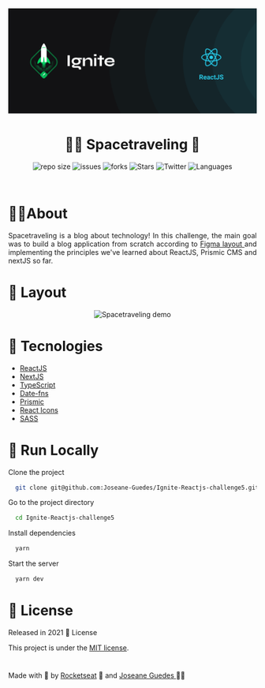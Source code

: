 <h1 align="center">  <img src="./.github/ignite.png" width="800px" alt="Home page"> </h1>

<h1 align="center">  👩‍🚀 Spacetraveling 🌌 </h1>

<p align="center">
   <img alt="repo size" src="https://img.shields.io/github/repo-size/Joseane-Guedes/Ignite-Reactjs-challenge5" />
    <img alt="issues" src="https://img.shields.io/github/issues/Joseane-Guedes/Ignite-Reactjs-challenge5" />
  <img alt="forks" src="https://img.shields.io/github/forks/Joseane-Guedes/Ignite-Reactjs-challenge5"/>
  <img alt="Stars" src="https://img.shields.io/github/stars/Joseane-Guedes/Ignite-Reactjs-challenge5" />
  <img alt="Twitter" src="https://img.shields.io/twitter/follow/JoseaneGuedes8?style=social">
  <img alt="Languages" src="https://img.shields.io/github/languages/count/Joseane-Guedes/Ignite-Reactjs-challenge5">
</p>

<br>

# 👩‍💻About
<p align="justify">Spacetraveling is a blog about technology! In this challenge, the main goal was to build a blog application from scratch according to <a href="https://www.figma.com/file/ngsimuDBUVT2yY1uG0ptCw/Desafios-M%C3%B3dulo-3-ReactJS-(Copy)/" target="_blank" >Figma layout </a> and implementing the principles we've learned about  ReactJS, Prismic CMS and nextJS so far.</p>

# :art: Layout

<div align="center">
  <p align="center">
    <img src="./.github/spacetraveling.gif" alt="Spacetraveling demo">
  </p>

</div>

# :rocket: Tecnologies
- [ReactJS](https://reactjs.org/)
- [NextJS](https://nextjs.org/)
- [TypeScript](https://www.typescriptlang.org/)
- [Date-fns](https://date-fns.org/)
- [Prismic](https://prismic.io/docs)
- [React Icons](https://react-icons.github.io/react-icons/)
- [SASS](https://sass-lang.com/)


# 🔧 Run Locally

Clone the project

```bash
  git clone git@github.com:Joseane-Guedes/Ignite-Reactjs-challenge5.git
```

Go to the project directory

```bash
  cd Ignite-Reactjs-challenge5
```

Install dependencies

```bash
  yarn
```

Start the server

```bash
  yarn dev
```
# :closed_book: License

Released in 2021 :closed_book: License

This project is under the [MIT license](./LICENSE).

#

<!-- <p align="center">
   <b> &#60;/&#62; by <a href="https://www.linkedin.com/in/joseane-guedes/">Joseane Guedes</a></b>
</p> -->

Made with :purple_heart: by [Rocketseat](https://rocketseat.com.br/ignite) :rocket: and [Joseane Guedes ](https://github.com/Joseane-Guedes) :woman_technologist:


